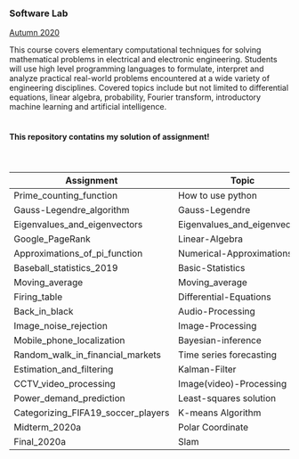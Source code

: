 ### Software Lab
[Autumn 2020](https://jonghank.github.io/ee370.html)

This course covers elementary computational techniques for solving mathematical problems in electrical and electronic engineering. Students will use high level programming languages to formulate, interpret and analyze practical real-world problems encountered at a wide variety of engineering disciplines. Covered topics include but not limited to differential equations, linear algebra, probability, Fourier transform, introductory machine learning and artificial intelligence.
<br/>
<br/>


#### This repository contatins my solution of assignment!
<br/>


#### 
Assignment|Topic|
--------|--------|
Prime_counting_function| How to use python
Gauss-Legendre_algorithm| Gauss-Legendre
Eigenvalues_and_eigenvectors| Eigenvalues_and_eigenvectors
Google_PageRank| Linear-Algebra
Approximations_of_pi_function| Numerical-Approximations
Baseball_statistics_2019| Basic-Statistics 
Moving_average| Moving_average
Firing_table| Differential-Equations
Back_in_black| Audio-Processing
Image_noise_rejection| Image-Processing
Mobile_phone_localization| Bayesian-inference
Random_walk_in_financial_markets| Time series forecasting
Estimation_and_filtering| Kalman-Filter
CCTV_video_processing| Image(video)-Processing
Power_demand_prediction| Least-squares solution
Categorizing_FIFA19_soccer_players| K-means Algorithm
Midterm_2020a| Polar Coordinate
Final_2020a| Slam